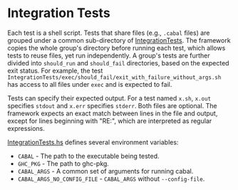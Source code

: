 Integration Tests
=================

Each test is a shell script.  Tests that share files (e.g., `.cabal` files) are grouped under a common sub-directory of [IntegrationTests].  The framework copies the whole group's directory before running each test, which allows tests to reuse files, yet run independently.  A group's tests are further divided into `should_run` and `should_fail` directories, based on the expected exit status.  For example, the test `IntegrationTests/exec/should_fail/exit_with_failure_without_args.sh` has access to all files under `exec` and is expected to fail.

Tests can specify their expected output.  For a test named `x.sh`, `x.out` specifies `stdout` and `x.err` specifies `stderr`.  Both files are optional.  The framework expects an exact match between lines in the file and output, except for lines beginning with "RE:", which are interpreted as regular expressions.

[IntegrationTests.hs] defines several environment variables:

* `CABAL` - The path to the executable being tested.
* `GHC_PKG` - The path to ghc-pkg.
* `CABAL_ARGS` - A common set of arguments for running cabal.
* `CABAL_ARGS_NO_CONFIG_FILE` - `CABAL_ARGS` without `--config-file`.

[IntegrationTests]: IntegrationTests
[IntegrationTests.hs]: IntegrationTests.hs
